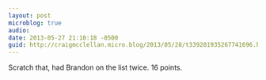 ```yaml
---
layout: post
microblog: true
audio: 
date: 2013-05-27 21:10:18 -0500
guid: http://craigmcclellan.micro.blog/2013/05/28/t339201935267741696.html
---
```

Scratch that, had Brandon on the list twice. 16 points.
